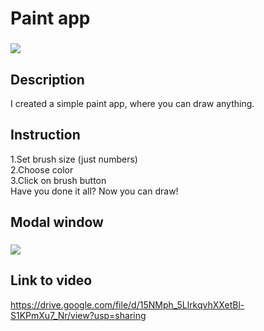# Paint app
### ![](https://imgur.com/091btDa.png)
## Description
I created a simple paint app, where you can draw anything.
## Instruction
1.Set brush size (just numbers)<br>
2.Choose color<br>
3.Click on brush button<br>
Have you done it all? Now you can draw!
## Modal window
### ![](https://imgur.com/5TAEb01.png)
## Link to video
https://drive.google.com/file/d/15NMph_5LlrkqvhXXetBl-S1KPmXu7_Nr/view?usp=sharing
